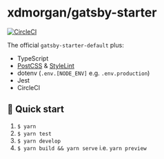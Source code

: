 # xdmorgan/gatsby-starter

[![CircleCI](https://circleci.com/gh/xdmorgan/gatsby-starter/tree/master.svg?style=svg)](https://circleci.com/gh/xdmorgan/gatsby-starter/tree/master)

The official `gatsby-starter-default` plus:

- TypeScript
- [PostCSS](https://github.com/postcss/postcss) & [StyleLint](https://github.com/stylelint/stylelint-config-standard)
- dotenv (`.env.[NODE_ENV]` e.g. `.env.production`)
- Jest
- CircleCI

## 🚀 Quick start

1. `$ yarn`
1. `$ yarn test`
1. `$ yarn develop`
1. `$ yarn build && yarn serve` i.e. `yarn preview`
